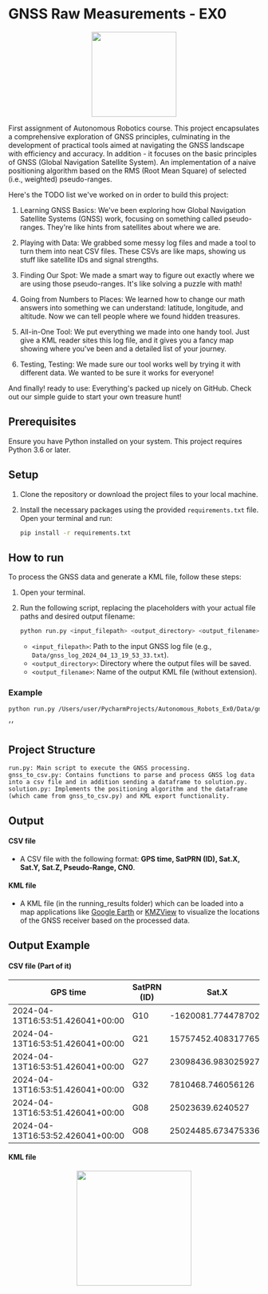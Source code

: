 # GNSS Raw Measurements - EX0
<p align="center">
<img height="170" src="https://imgur.com/OnoyLam.png">
</p>

First assignment of Autonomous Robotics course. This project encapsulates a comprehensive exploration of GNSS principles, culminating in the development of practical tools aimed at navigating the GNSS landscape with efficiency and accuracy.
In addition - it focuses on the basic principles of GNSS (Global Navigation Satellite System). An implementation of a naive positioning algorithm based on the RMS (Root Mean Square) of selected (i.e., weighted) pseudo-ranges.

Here's the TODO list we've worked on in order to build this project:
1. Learning GNSS Basics: We've been exploring how Global Navigation Satellite Systems (GNSS) work, focusing on something called pseudo-ranges. They're like hints from satellites about where we are.

2. Playing with Data: We grabbed some messy log files and made a tool to turn them into neat CSV files. These CSVs are like maps, showing us stuff like satellite IDs and signal strengths.

3. Finding Our Spot: We made a smart way to figure out exactly where we are using those pseudo-ranges. It's like solving a puzzle with math!

4. Going from Numbers to Places: We learned how to change our math answers into something we can understand: latitude, longitude, and altitude. Now we can tell people where we found hidden treasures.

5. All-in-One Tool: We put everything we made into one handy tool. Just give a KML reader sites this log file, and it gives you a fancy map showing where you've been and a detailed list of your journey.

6. Testing, Testing: We made sure our tool works well by trying it with different data. We wanted to be sure it works for everyone!

And finally! ready to use: Everything's packed up nicely on GitHub. Check out our simple guide to start your own treasure hunt!
## Prerequisites

Ensure you have Python installed on your system. This project requires Python 3.6 or later.

## Setup

1. Clone the repository or download the project files to your local machine.

2. Install the necessary packages using the provided `requirements.txt` file. Open your terminal and run:
    ```sh
    pip install -r requirements.txt
    ```

## How to run

To process the GNSS data and generate a KML file, follow these steps:

1. Open your terminal.

2. Run the following script, replacing the placeholders with your actual file paths and desired output filename:
    ```sh
    python run.py <input_filepath> <output_directory> <output_filename>
    ```

   - `<input_filepath>`: Path to the input GNSS log file (e.g., `Data/gnss_log_2024_04_13_19_53_33.txt`).
   - `<output_directory>`: Directory where the output files will be saved.
   - `<output_filename>`: Name of the output KML file (without extension).

### Example

```sh
python run.py /Users/user/PycharmProjects/Autonomous_Robots_Ex0/Data/gnss_log_2024_04_13_19_53_33.txt /Users/user/PycharmProjects/Autonomous_Robots_Ex0 output
```
׳׳

## Project Structure
    run.py: Main script to execute the GNSS processing.
    gnss_to_csv.py: Contains functions to parse and process GNSS log data into a csv file and in addition sending a dataframe to solution.py.
    solution.py: Implements the positioning algorithm and the dataframe (which came from gnss_to_csv.py) and KML export functionality.

## Output

#### CSV file
- A CSV file with the following format:
**GPS time, SatPRN (ID), Sat.X, Sat.Y, Sat.Z, Pseudo-Range, CN0**. 

#### KML file 
- A KML file (in the running_results folder) which can be loaded into a map applications like [Google Earth](https://earth.google.com) or [KMZView](https://kmzview.com/) to visualize the locations of the GNSS receiver based on the processed data.

## Output Example
#### CSV file (Part of it)

| GPS time                     | SatPRN (ID) | Sat.X            | Sat.Y           | Sat.Z           | Pseudo-Range  | CN0  |
|-----------------------------|-------------|------------------|-----------------|-----------------|---------------|------|
| 2024-04-13T16:53:51.426041+00:00 | G10         | -1620081.7744787028 | 17327678.89277763 | 20172485.06377191 | 22839528.10111702 | 48.3 |
| 2024-04-13T16:53:51.426041+00:00 | G21         | 15757452.408317765  | 1890975.957163494 | 21856363.72227612 | 21704707.75126088 | 45.7 |
| 2024-04-13T16:53:51.426041+00:00 | G27         | 23098436.983025927  | 13303367.387089958 | -3014966.440680798 | 22215117.68794983 | 37.9 |
| 2024-04-13T16:53:51.426041+00:00 | G32         | 7810468.746056126   | 17849813.844240233 | 18350828.840009507 | 21298089.881690666 | 48.5 |
| 2024-04-13T16:53:51.426041+00:00 | G08         | 25023639.6240527    | 4783845.8041696865 | 8137692.350133545 | 21196005.876491368 | 27.7 |
| 2024-04-13T16:53:52.426041+00:00 | G08         | 25024485.673475336  | 4784495.73568894  | 8134789.066819822 | 21198559.199303802 | 24.4 |

#### KML file

<p align="center">
<img height="230" src="https://imgur.com/T5RHFEZ.png"/>
</p>